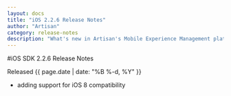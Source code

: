 ```yaml
---
layout: docs
title: "iOS 2.2.6 Release Notes"
author: "Artisan"
category: release-notes
description: "What's new in Artisan's Mobile Experience Management platform."
---
```

#iOS SDK 2.2.6 Release Notes

Released {{ page.date | date: "%B %-d, %Y" }}

* adding support for iOS 8 compatibility

